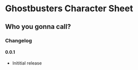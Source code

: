 # Ghostbusters Character Sheet

## Who you gonna call?

### Changelog

#### 0.0.1

* Inititial release
